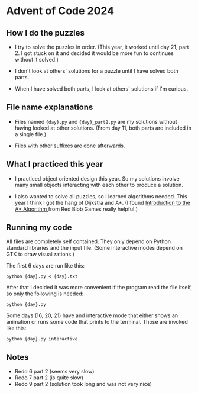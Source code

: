 # Advent of Code 2024

## How I do the puzzles

* I try to solve the puzzles in order. (This year, it worked until day 21, part
  2. I got stuck on it and decided it would be more fun to continues without it
  solved.)

* I don't look at others' solutions for a puzzle until I have solved both
  parts.

* When I have solved both parts, I look at others' solutions if I'm curious.

## File name explanations

* Files named `{day}.py` and `{day}_part2.py` are my solutions without having
  looked at other solutions. (From day 11, both parts are included in a single
  file.)

* Files with other suffixes are done afterwards.

## What I practiced this year

* I practiced object oriented design this year. So my solutions involve many
  small objects interacting with each other to produce a solution.

* I also wanted to solve all puzzles, so I learned algorithms needed. This year
  I think I got the hang of Dijkstra and A\*. (I found [Introduction to the A\*
  Algorithm
  ](https://www.redblobgames.com/pathfinding/a-star/introduction.html) from Red
  Blob Games really helpful.)

## Running my code

All files are completely self contained. They only depend on Python standard
libraries and the input file. (Some interactive modes depend on GTK to draw
visualizations.)

The first 6 days are run like this:

    python {day}.py < {day}.txt

After that I decided it was more convenient if the program read the file
itself, so only the following is needed:

    python {day}.py

Some days (16, 20, 21) have and interactive mode that either shows an animation
or runs some code that prints to the terminal. Those are invoked like this:

    python {day}.py interactive

## Notes

* Redo 6 part 2 (seems very slow)
* Redo 7 part 2 (is quite slow)
* Redo 9 part 2 (solution took long and was not very nice)
